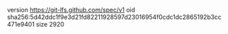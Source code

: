 version https://git-lfs.github.com/spec/v1
oid sha256:5d42ddc1f9e3d21fd82211928597d23016954f0cdc1dc2865192b3cc471e9401
size 2920
